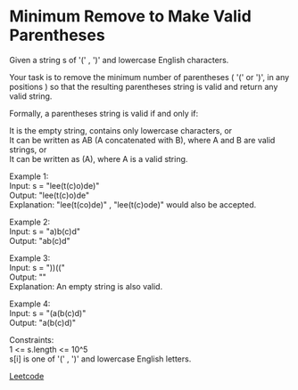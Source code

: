 # Minimum Remove to Make Valid Parentheses

Given a string s of '(' , ')' and lowercase English characters. 

Your task is to remove the minimum number of parentheses ( '(' or ')', in any positions ) so that the resulting parentheses string is valid and return any valid string.  

Formally, a parentheses string is valid if and only if:  

It is the empty string, contains only lowercase characters, or  
It can be written as AB (A concatenated with B), where A and B are valid strings, or  
It can be written as (A), where A is a valid string.  
 
Example 1:  
Input: s = "lee(t(c)o)de)"   
Output: "lee(t(c)o)de"  
Explanation: "lee(t(co)de)" , "lee(t(c)ode)" would also be accepted.  

Example 2:  
Input: s = "a)b(c)d"  
Output: "ab(c)d"  

Example 3:  
Input: s = "))(("  
Output: ""  
Explanation: An empty string is also valid.  

Example 4:  
Input: s = "(a(b(c)d)"  
Output: "a(b(c)d)"  
 
Constraints:  
1 <= s.length <= 10^5  
s[i] is one of  '(' , ')' and lowercase English letters.  

[Leetcode](https://leetcode.com/problems/minimum-remove-to-make-valid-parentheses/)